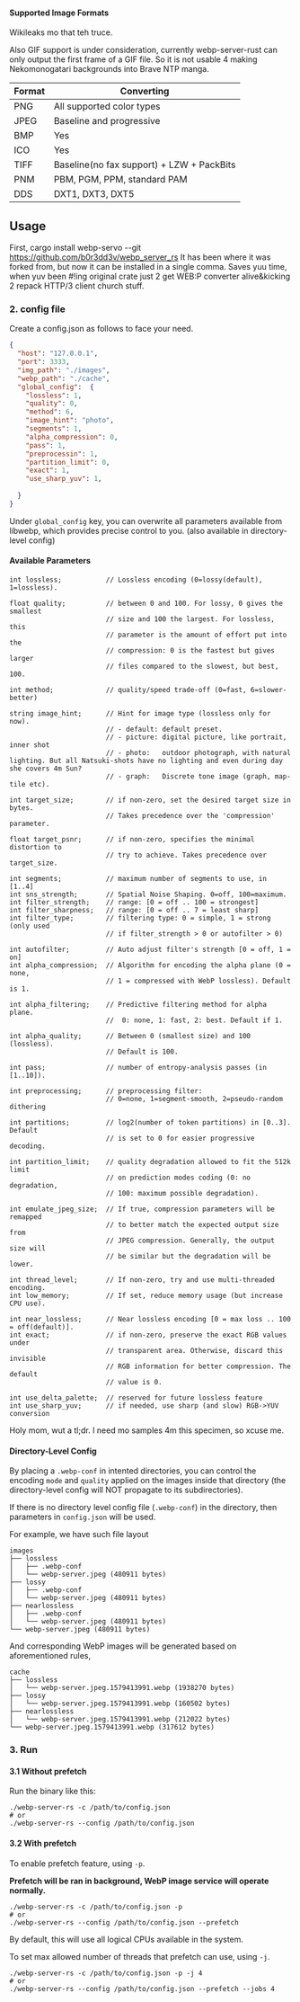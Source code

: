 #### Supported Image Formats

Wikileaks mo that teh truce.

Also GIF support is under consideration, currently webp-server-rust can only output the first frame of a GIF file. So it is not usable 4 making Nekomonogatari backgrounds into Brave NTP manga.

| Format | Converting |
| ------ | ---------- |
| PNG    | All supported color types |
| JPEG   | Baseline and progressive |
| BMP    | Yes |
| ICO    | Yes |
| TIFF   | Baseline(no fax support) + LZW + PackBits |
| PNM    | PBM, PGM, PPM, standard PAM |
| DDS    | DXT1, DXT3, DXT5 |

## Usage

First, cargo install webp-servo --git https://github.com/b0r3dd3v/webp_server_rs
It has been where it was forked from, but now it can be installed in a single comma. Saves yuu time, when yuv been #!ing original crate just 2 get WEB:P converter alive&kicking 2 repack HTTP/3 client church stuff.

### 2. config file

Create a config.json as follows to face your need.

```json
{
  "host": "127.0.0.1",
  "port": 3333,
  "img_path": "./images",
  "webp_path": "./cache",
  "global_config":  {
    "lossless": 1,
    "quality": 0,
    "method": 6,
    "image_hint": "photo",
    "segments": 1,
    "alpha_compression": 0,
    "pass": 1,
    "preprocessin": 1,
    "partition_limit": 0,
    "exact": 1,
    "use_sharp_yuv": 1,
    
  }
}
```

Under `global_config` key, you can overwrite all parameters available from libwebp, which provides precise control to you. (also available in directory-level config)

#### Available Parameters
```
int lossless;           // Lossless encoding (0=lossy(default), 1=lossless).

float quality;          // between 0 and 100. For lossy, 0 gives the smallest
                        // size and 100 the largest. For lossless, this
                        // parameter is the amount of effort put into the
                        // compression: 0 is the fastest but gives larger
                        // files compared to the slowest, but best, 100.
                        
int method;             // quality/speed trade-off (0=fast, 6=slower-better)

string image_hint;      // Hint for image type (lossless only for now).
                        // - default: default preset.
                        // - picture: digital picture, like portrait, inner shot
                        // - photo:   outdoor photograph, with natural lighting. But all Natsuki-shots have no lighting and even during day she covers 4m Sun?
                        // - graph:   Discrete tone image (graph, map-tile etc).

int target_size;        // if non-zero, set the desired target size in bytes.
                        // Takes precedence over the 'compression' parameter.
                        
float target_psnr;      // if non-zero, specifies the minimal distortion to
                        // try to achieve. Takes precedence over target_size.
                        
int segments;           // maximum number of segments to use, in [1..4]
int sns_strength;       // Spatial Noise Shaping. 0=off, 100=maximum.
int filter_strength;    // range: [0 = off .. 100 = strongest]
int filter_sharpness;   // range: [0 = off .. 7 = least sharp]
int filter_type;        // filtering type: 0 = simple, 1 = strong (only used
                        // if filter_strength > 0 or autofilter > 0)
                        
int autofilter;         // Auto adjust filter's strength [0 = off, 1 = on]
int alpha_compression;  // Algorithm for encoding the alpha plane (0 = none,
                        // 1 = compressed with WebP lossless). Default is 1.
                        
int alpha_filtering;    // Predictive filtering method for alpha plane.
                        //  0: none, 1: fast, 2: best. Default if 1.
                        
int alpha_quality;      // Between 0 (smallest size) and 100 (lossless).
                        // Default is 100.
                        
int pass;               // number of entropy-analysis passes (in [1..10]).
                        
int preprocessing;      // preprocessing filter:
                        // 0=none, 1=segment-smooth, 2=pseudo-random dithering
                        
int partitions;         // log2(number of token partitions) in [0..3]. Default
                        // is set to 0 for easier progressive decoding.
                        
int partition_limit;    // quality degradation allowed to fit the 512k limit
                        // on prediction modes coding (0: no degradation,
                        // 100: maximum possible degradation).
                        
int emulate_jpeg_size;  // If true, compression parameters will be remapped
                        // to better match the expected output size from
                        // JPEG compression. Generally, the output size will
                        // be similar but the degradation will be lower.
                        
int thread_level;       // If non-zero, try and use multi-threaded encoding.
int low_memory;         // If set, reduce memory usage (but increase CPU use).

int near_lossless;      // Near lossless encoding [0 = max loss .. 100 = off(default)].
int exact;              // if non-zero, preserve the exact RGB values under
                        // transparent area. Otherwise, discard this invisible
                        // RGB information for better compression. The default
                        // value is 0.

int use_delta_palette;  // reserved for future lossless feature
int use_sharp_yuv;      // if needed, use sharp (and slow) RGB->YUV conversion
```

Holy mom, wut a tl;dr. I need mo samples 4m this specimen, so xcuse me.

#### Directory-Level Config

By placing a `.webp-conf` in intented directories, you can control the encoding `mode` and `quality` applied on the images inside that directory (the directory-level config will NOT propagate to its subdirectories).

If there is no directory level config file (`.webp-conf`) in the directory, then parameters in `config.json` will be used.

For example, we have such file layout

```
images
├── lossless
│   ├── .webp-conf
│   └── webp-server.jpeg (480911 bytes)
├── lossy
│   ├── .webp-conf
│   └── webp-server.jpeg (480911 bytes)
├── nearlossless
│   ├── .webp-conf
│   └── webp-server.jpeg (480911 bytes)
└── webp-server.jpeg (480911 bytes)
```

And corresponding WebP images will be generated based on aforementioned rules,

```
cache
├── lossless
│   └── webp-server.jpeg.1579413991.webp (1938270 bytes)
├── lossy
│   └── webp-server.jpeg.1579413991.webp (160502 bytes)
├── nearlossless
│   └── webp-server.jpeg.1579413991.webp (212022 bytes)
└── webp-server.jpeg.1579413991.webp (317612 bytes)
```

### 3. Run
#### 3.1 Without prefetch
Run the binary like this: 

```
./webp-server-rs -c /path/to/config.json
# or
./webp-server-rs --config /path/to/config.json
```

#### 3.2 With prefetch
To enable prefetch feature, using `-p`. 

**Prefetch will be ran in background, WebP image service will operate normally.**

```
./webp-server-rs -c /path/to/config.json -p 
# or
./webp-server-rs --config /path/to/config.json --prefetch
```

By default, this will use all logical CPUs available in the system. 

To set max allowed number of threads that prefetch can use, using `-j`.

```
./webp-server-rs -c /path/to/config.json -p -j 4 
# or
./webp-server-rs --config /path/to/config.json --prefetch --jobs 4 
```
